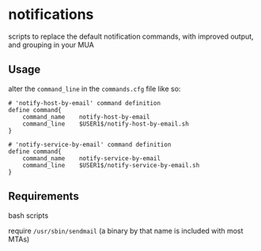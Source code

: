 # notifications

scripts to replace the default notification commands, with improved output, and grouping in your MUA

## Usage

alter the `command_line` in the `commands.cfg` file like so:

```
# 'notify-host-by-email' command definition
define command{
	command_name    notify-host-by-email
	command_line    $USER1$/notify-host-by-email.sh
}

# 'notify-service-by-email' command definition
define command{
	command_name    notify-service-by-email
	command_line    $USER1$/notify-service-by-email.sh
}
```

## Requirements

bash scripts

require `/usr/sbin/sendmail` (a binary by that name is included with most MTAs)
